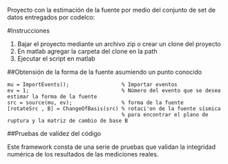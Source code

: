 Proyecto con la estimación de la fuente por medio del conjunto de set de datos
entregados por codelco:

#Instrucciones

1. Bajar el proyecto mediante un archivo zip o crear un clone del proyecto
2. En matlab agregar la carpeta del clone en la path
3. Ejecutar el script en matlab

##Obtensión de la forma de la fuente asumiendo un punto conocido

 ```
mu = ImportEvents();                 % Importar eventos
ev = 1;                              % Número del evento que se desea estimar la forma de la fuente
src = source(mu, ev);                % forma de la fuente
[rotateSrc , B] = ChangeOfBasis(src) % rotaci'on de la fuente sísmica 
                                      % para encontrar el plano de ruptura y la matriz de cambio de base B
 ```
 
 ##Pruebas de validez del código
 
 Este framework consta de una serie de pruebas que validan la integridad numérica de los resultados de las mediciones reales.